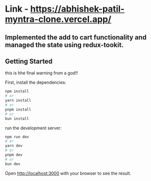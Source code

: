 # Link - https://abhishek-patil-myntra-clone.vercel.app/

## Implemented the add to cart functionality and managed the state using __redux-tookit__.

## Getting Started
this is hhe final warning from a god!!

First, install the dependencies:

```bash
npm install
# or
yarn install
# or
pnpm install
# or
bun install
```


run the development server:

```bash
npm run dev
# or
yarn dev
# or
pnpm dev
# or
bun dev
```

Open [http://localhost:3000](http://localhost:3000) with your browser to see the result.





